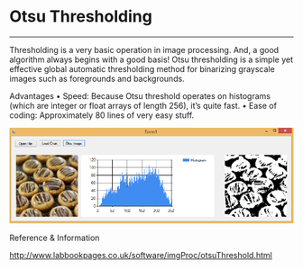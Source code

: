 ﻿  
# Otsu Thresholding

-----------------------------------------------------------
Thresholding is a very basic operation in image processing. And, a good algorithm always begins with a good basis! Otsu thresholding is a simple yet effective global automatic thresholding method for binarizing grayscale images such as foregrounds and backgrounds.

Advantages
• Speed: Because Otsu threshold operates on histograms (which are integer or float arrays of length 256), it’s quite fast.
• Ease of coding: Approximately 80 lines of very easy stuff.
 
 


![Alt text](/screenshots/otsu.png "OnOffButton")

Reference & Information 

http://www.labbookpages.co.uk/software/imgProc/otsuThreshold.html



 
